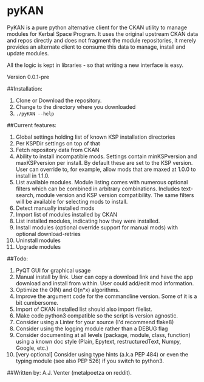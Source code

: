 # pyKAN
PyKAN is a pure python alternative client for the CKAN utility to manage modules for Kerbal Space Program.
It uses the original upstream CKAN data and repos directly and does not fragment the module repositories,
it merely provides an alternate client to consume this data to manage, install and update modules.

All the logic is kept in libraries - so that writing a new interface is easy.

Version 0.0.1-pre

##Installation:
1. Clone or Download the repository.
2. Change to the directory where you downloaded
3. `./pyKAN --help`

##Current features:
1. Global settings holding list of known KSP installation directories
2. Per KSPDir settings on top of that
3. Fetch repository data from CKAN
4. Ability to install incompatible mods. Settings contain minKSPversion and maxKSPversion per install. By default these are set to the KSP version. User can override to, for example, allow mods that are maxed at 1.0.0 to install in 1.1.0.
5. List available modules. Module listing comes with numerous optional filters which can be combined in arbitrary combinations. Includes text-search, module version and KSP version compatibility. The same filters will be available for selecting mods to install.
6. Detect manually installed mods
7. Import list of modules installed by CKAN
8. List installed modules, indicating how they were installed. 
9. Install modules (optional override support for manual mods) with optional download-retries
10. Uninstall modules
11. Upgrade modules

##Todo:
1. PyQT GUI for graphical usage
2. Manual install by link. User can copy a download link and have the app download and install from within. User could add/edit mod information.
3. Optimize the O(N) and O(n*x) algorithms.
4. Improve the argument code for the commandline version. Some of it is a bit cumbersome.
5. Import of CKAN installed list should also import filelist.
6. Make code python3 compatible so the script is version agnostic.
7. Consider using a Linter for your source (I'd recommend flake8)
8. Consider using the logging module rather than a DEBUG flag
9. Consider documenting at all levels (package, module, class, function) using a known doc style (Plain, Epytext, restructuredText, Numpy, Google, etc.)
10. [very optional] Consider using type hints (a.k.a PEP 484) or even the typing module (see also PEP 526) if you switch to python3.


##Written by:
A.J. Venter (metalpoetza on reddit).
